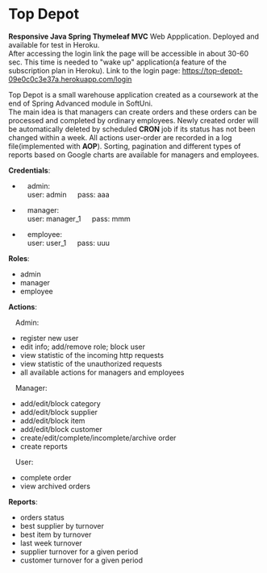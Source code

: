 # Top Depot
<b>Responsive Java Spring Thymeleaf MVC</b> Web Appplication. Deployed and available for test in Heroku.   
After accessing the login link the page will be accessible in about 30-60 sec. This time is needed to "wake up" application(a feature of the subscription plan in Heroku). 
Link to the login page: https://top-depot-09e0c0c3e37a.herokuapp.com/login  

Top Depot is a small warehouse application created as a coursework at the end of Spring Advanced module in SoftUni.  
The main idea is that managers can create orders and these orders can be processed and completed by ordinary employees. Newly created order will be automatically deleted by scheduled <b>CRON</b> job if its status has not been changed within a week.
All actions user-order are recorded in a log file(implemented with <b>AOP</b>).
Sorting, pagination and different types of reports based on Google charts are available for managers and employees.  

<b>Credentials</b>:  
- &emsp;admin:  
&emsp;user: admin &emsp; pass: aaa  

- &emsp;manager:  
&emsp;user: manager_1 &emsp; pass: mmm  

- &emsp;employee:  
&emsp;user: user_1 &emsp; pass: uuu


<b>Roles</b>:
- admin
- manager
- employee
  
<b>Actions</b>:  

&emsp;Admin:  
- register new user
- edit info;  add/remove role; block user
- view statistic of the incoming http requests
- view statistic of the unauthorized requests  
- all available actions for managers and employees
  
&emsp;Manager:  
- add/edit/block category
- add/edit/block supplier
- add/edit/block item
- add/edit/block customer
- create/edit/complete/incomplete/archive order
- create reports
  
&emsp;User:
- complete order
- view archived orders

<b>Reports</b>:
- orders status
- best supplier by turnover
- best item by turnover
- last week turnover
- supplier turnover for a given period
- customer turnover for a given period
